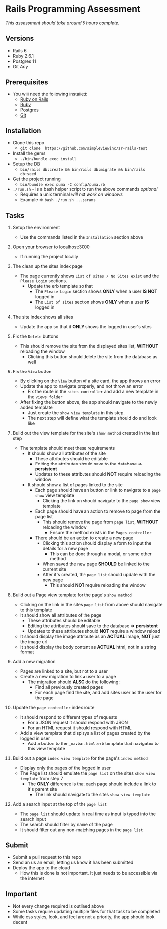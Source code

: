# Rails Programming Assessment
*This assessment should take around 5 hours complete.*

## Versions
* Rails 6
* Ruby 2.6.1
* Postgres 11
* Git *Any*

## Prerequisites

* You will need the following installed:
  * [Ruby on Rails](http://www.rubyonrails.org/)
  * [Ruby](https://www.ruby-lang.org/en/)
  * [Postgres](https://www.postgresql.org/)
  * [Git](https://git-scm.com/)

## Installation
  * Clone this repo
    * `git clone  https://github.com/simpleviewinc/zr-rails-test`
  * Install the gems
    * `./bin/bundle exec install`
  * Setup the DB
    * `bin/rails db:create && bin/rails db:migrate && bin/rails db:seed`
  * Get the project running
    * `bin/bundle exec puma -C config/puma.rb`
  * `./run.sh` - Is a bash helper script to run the above commands *optional*
    * Requires a unix terminal *will not work on windows*
    * Example => `bash ./run.sh ...params`

## Tasks

1. Setup the environment
    * Use the commands listed in the `Installation` section above

2. Open your browser to localhost:3000
    * If running the project locally

3. The clean up the sites index page
    * The page currently shows `List of sites / No Sites exist` and the `Please Login` sections.
      * Update the erb template so that
        * The `Please Login` section shows **ONLY** when a user  **IS NOT** logged in
        * The `List of sites` section shows **ONLY** when a user **IS** logged in

4. The site index shows all sites
    * Update the app so that it **ONLY** shows the logged in user's sites

5. Fix the `Delete` buttons
    * This should remove the site from the displayed sites list, **WITHOUT** reloading the window
      * Clicking this button should delete the site from the database as well

6. Fix the `View` button
    * By clicking on the `View` button of a site card, the app throws an error
    * Update the app to navigate properly, and not throw an error
      * Fix the route in the `sites controller` and add a new template in the `views folder`
    * After fixing the button above, the app should navigate to the newly added template
      * Just create the `show view template` in this step.
      * The next step will define what the template should do and look like

7. Build out the view template for the site's `show method` created in the last step
    * The template should meet these requirements
      * It should show all attributes of the site
        * These attributes should be editable
        * Editing the attributes should save to the database => **persistent**
        * Updates to these attributes should **NOT** require reloading the window
      * It should show a list of pages linked to the site
        * Each page should have an button or link to navigate to a `page show` view template
          * Clicking the link on should navigate to the `page show` view template
        * Each page should have an action to remove to page from the page list
          * This should remove the page from `page list`, **WITHOUT** reloading the window
            * Ensure the method exists in the `Pages controller`
        * There should be an action to create a new page
          * Clicking this action should display a form to input the details for a new page
            * This can be done through a modal, or some other method
          * When saved the new page **SHOULD** be linked to the current site
          * After it's created, the `page list` should update with the new page
            * This should **NOT** require reloading the window

8. Build out a Page view template for the page's `show method`
    * Clicking on the link in the sites `page list` from above should navigate to this template
    * It should show all attributes of the page
      * These attributes should be editable
      * Editing the attributes should save to the database => **persistent**
      * Updates to these attributes should **NOT** require a window reload
    * It should display the image attribute as an **ACTUAL** image, **NOT** just the image url
    * It should display the body content as **ACTUAL** html, not in a string format

9. Add a new migration
    * Pages are linked to a site, but not to a user
    * Create a new migration to link a user to a page
      * The migration should **ALSO** do the following:
        * Find all previously created pages
        * For each page find the site, and add sites user as the user for the page

10. Update the `page controller` index route
    * It should respond to different types of requests
      * For a JSON request it should respond with JSON
      * For an HTML request it should respond with HTML
    * Add a view template that displays a list of pages created by the logged in user
      * Add a button to the `_navbar.html.erb` template that navigates to this view template

11. Build out a page `index view template` for the page's `index method`
    * Display only the pages of the logged in user
    * The Page list should emulate the `page list` on the sites `show view template` from step 7
      * The **ONLY** difference is that each page should include a link to it's parent site
        * The link should navigate to the sites `show view template`

12. Add a search input at the top of the `page list`
    * The `page list` should update in real time as input is typed into the search input
    * The search should filter by name of the page
    * It should filter out any non-matching pages in the `page list`


## Submit
  * Submit a pull request to this repo
  * Send an us an email, letting us know it has been submitted
  * Deploy the app to the cloud
    * How this is done is not important. It just needs to be accessible via the internet

## Important
  * Not every change required is outlined above
  * Some tasks require updating multiple files for that task to be completed
  * While css styles, look, and feel are not a priority, the app should look decent
